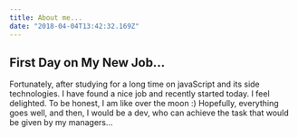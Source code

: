 ```yaml
---
title: About me...
date: "2018-04-04T13:42:32.169Z"
---
```


## First Day on My New Job...

Fortunately, after studying for a long time on javaScript and its side technologies. I have found a nice job and recently started today. I feel delighted. To be honest, I am like over the moon :) Hopefully, everything goes well, and then, I would be a dev, who can achieve the task that would be given by my managers...